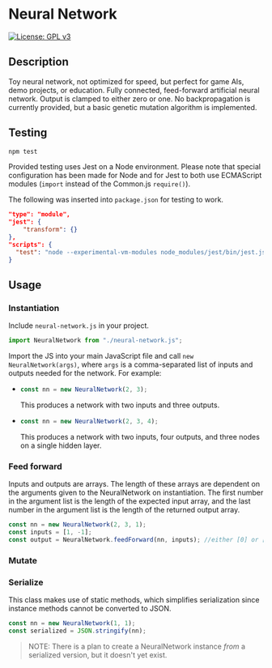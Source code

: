 # Neural Network

[![License: GPL v3](https://img.shields.io/badge/License-GPLv3-blue.svg)](https://www.gnu.org/licenses/gpl-3.0)

## Description

Toy neural network, not optimized for speed, but perfect for game AIs, demo projects, or education. Fully connected, feed-forward artificial neural network. Output is clamped to either zero or one. No backpropagation is currently provided, but a basic genetic mutation algorithm is implemented.

## Testing

```bash
npm test
```

Provided testing uses Jest on a Node environment. Please note that special configuration has been made for Node and for Jest to both use ECMAScript modules (<code>import</code> instead of the Common.js <code>require()</code>).

The following was inserted into <code>package.json</code> for testing to work.

```json
"type": "module",
"jest": {
    "transform": {}
},
"scripts": {
  "test": "node --experimental-vm-modules node_modules/jest/bin/jest.js"
}
```

## Usage

### Instantiation

Include <code>neural-network.js</code> in your project.

```js
import NeuralNetwork from "./neural-network.js";
```

Import the JS into your main JavaScript file and call <code>new NeuralNetwork(args)</code>, where <code>args</code> is a comma-separated list of inputs and outputs needed for the network. For example:

*   ```js
    const nn = new NeuralNetwork(2, 3);
    ```
    This produces a network with two inputs and three outputs.

*   ```js
    const nn = new NeuralNetwork(2, 3, 4);
    ```
    This produces a network with two inputs, four outputs, and three nodes on a single hidden layer.

### Feed forward

Inputs and outputs are arrays. The length of these arrays are dependent on the arguments given to the NeuralNetwork on instantiation. The first number in the argument list is the length of the expected input array, and the last number in the argument list is the length of the returned output array.

```js
const nn = new NeuralNetwork(2, 3, 1);
const inputs = [1, -1];
const output = NeuralNetwork.feedForward(nn, inputs); //either [0] or [1]
```

### Mutate



### Serialize

This class makes use of static methods, which simplifies serialization since instance methods cannot be converted to JSON.

```js
const nn = new NeuralNetwork(1, 1);
const serialized = JSON.stringify(nn);
```

> NOTE: There is a plan to create a NeuralNetwork instance _from_ a serialized version, but it doesn't yet exist.
